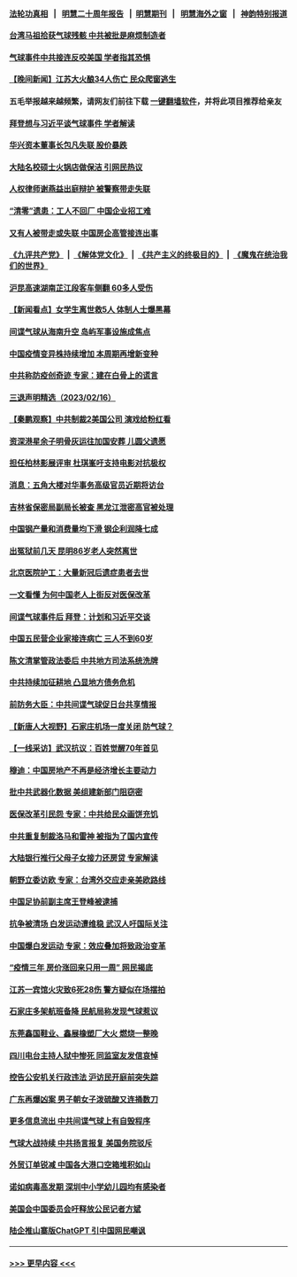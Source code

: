 #### [法轮功真相](https://github.com/gfw-breaker/truth/blob/master/README.md?t=0) &nbsp;&nbsp;|&nbsp;&nbsp; [明慧二十周年报告](https://github.com/gfw-breaker/mh-reports/blob/master/README.md?t=0) &nbsp;&nbsp;|&nbsp;&nbsp;[明慧期刊](https://github.com/gfw-breaker/mh-qikan) &nbsp;&nbsp;|&nbsp;&nbsp; [明慧海外之窗](https://github.com/gfw-breaker/mh-news/blob/master/README.md?t=0) &nbsp;&nbsp;|&nbsp;&nbsp; [神韵特别报道](https://github.com/gfw-breaker/mh-news/blob/master/shenyun.md?t=0)
#### [台湾马祖拾获气球残骸 中共被批是麻烦制造者](../pages/nsc413/n13931675.md?t=02171843) 
#### [气球事件中共接连反咬美国 学者指其恐惧](../pages/nsc413/n13931685.md?t=02171843) 
#### [【晚间新闻】江苏大火酿34人伤亡 民众爬窗逃生](../pages/nsc413/n13931903.md?t=02171843) 
#### 五毛举报越来越频繁，请网友们前往下载 [一键翻墙软件](https://github.com/gfw-breaker/ssr-accounts)，并将此项目推荐给亲友
#### [拜登想与习近平谈气球事件 学者解读](../pages/nsc413/n13931686.md?t=02171843) 
#### [华兴资本董事长包凡失联 股价暴跌](../pages/nsc413/n13931782.md?t=02171843) 
#### [大陆名校硕士火锅店做保洁 引网民热议](../pages/nsc413/n13931886.md?t=02171843) 
#### [人权律师谢燕益出庭辩护 被警察带走失联](../pages/nsc413/n13931778.md?t=02171843) 
#### [“清零”遗患：工人不回厂 中国企业招工难](../pages/nsc413/n13931772.md?t=02171843) 
#### [又有人被带走或失联 中国房企高管接连出事](../pages/nsc413/n13931704.md?t=02171843) 
#### [《九评共产党》](https://github.com/begood0513/9ping.md/blob/master/README.md) &nbsp;|&nbsp; [《解体党文化》](../../../../jtdwh.md/blob/master/README.md)  &nbsp;|&nbsp; [《共产主义的终极目的》](../../../../gczydzjmd.md/blob/master/README.md) &nbsp;|&nbsp; [《魔鬼在统治我们的世界》](../../../../mgztzwmdsj.md/blob/master/README.md) 
#### [沪昆高速湖南芷江段客车侧翻 60多人受伤](../pages/nsc413/n13931703.md?t=02171843) 
#### [【新闻看点】女学生离世救5人 体制人士爆黑幕](../pages/nsc413/n13931516.md?t=02171843) 
#### [间谍气球从海南升空 岛屿军事设施成焦点](../pages/nsc413/n13931607.md?t=02171843) 
#### [中国疫情变异株持续增加 本周期再增新变种](../pages/nsc413/n13931688.md?t=02171843) 
#### [中共称防疫创奇迹 专家：建在白骨上的谎言](../pages/nsc413/n13931404.md?t=02171843) 
#### [三退声明精选（2023/02/16）](../pages/nsc413/n13931637.md?t=02171843) 
#### [【秦鹏观察】中共制裁2美国公司 演戏给粉红看](../pages/nsc413/n13931519.md?t=02171843) 
#### [资深港星余子明骨灰运往加国安葬 儿圆父遗愿](../pages/nsc413/n13931474.md?t=02171843) 
#### [担任柏林影展评审 杜琪峯吁支持电影对抗极权](../pages/nsc413/n13931435.md?t=02171843) 
#### [消息：五角大楼对华事务高级官员近期将访台](../pages/nsc413/n13931512.md?t=02171843) 
#### [吉林省保密局副局长被查 黑龙江泄密高官被处理](../pages/nsc413/n13931416.md?t=02171843) 
#### [中国钢产量和消费量均下滑 钢企利润降七成](../pages/nsc413/n13931491.md?t=02171843) 
#### [出冤狱前几天 昆明86岁老人突然离世](../pages/nsc413/n13931228.md?t=02171843) 
#### [北京医院护工：大量新冠后遗症患者去世](../pages/nsc413/n13931443.md?t=02171843) 
#### [一文看懂 为何中国老人上街反对医保改革](../pages/nsc413/n13931398.md?t=02171843) 
#### [间谍气球事件后 拜登：计划和习近平交谈](../pages/nsc413/n13931431.md?t=02171843) 
#### [中国五民营企业家接连病亡 三人不到60岁](../pages/nsc413/n13931445.md?t=02171843) 
#### [陈文清掌管政法委后 中共地方司法系统洗牌](../pages/nsc413/n13931456.md?t=02171843) 
#### [中共持续加征耕地 凸显地方债务危机](../pages/nsc413/n13931427.md?t=02171843) 
#### [前防务大臣：中共间谍气球促日台共享情报](../pages/nsc413/n13931413.md?t=02171843) 
#### [【新唐人大视野】石家庄机场一度关闭 防气球？](../pages/nsc413/n13931344.md?t=02171843) 
#### [【一线采访】武汉抗议：百姓觉醒70年首见](../pages/nsc413/n13931265.md?t=02171843) 
#### [穆迪：中国房地产不再是经济增长主要动力](../pages/nsc413/n13931057.md?t=02171843) 
#### [批中共武器化数据 美组建新部门阻窃密](../pages/nsc413/n13931394.md?t=02171843) 
#### [医保改革引民怨 专家：中共给民众画饼充饥](../pages/nsc413/n13931367.md?t=02171843) 
#### [中共重复制裁洛马和雷神 被指为了国内宣传](../pages/nsc413/n13931243.md?t=02171843) 
#### [大陆银行推行父母子女接力还房贷 专家解读](../pages/nsc413/n13931034.md?t=02171843) 
#### [朝野立委访欧 专家：台湾外交应走亲美欧路线](../pages/nsc413/n13930852.md?t=02171843) 
#### [中国足协前副主席王登峰被逮捕](../pages/nsc413/n13931141.md?t=02171843) 
#### [抗争被清场 白发运动遭维稳 武汉人吁国际关注](../pages/nsc413/n13931147.md?t=02171843) 
#### [中国爆白发运动 专家：效应叠加将致政治变革](../pages/nsc413/n13931004.md?t=02171843) 
#### [“疫情三年 房价涨回来只用一周” 网民揭底](../pages/nsc413/n13931080.md?t=02171843) 
#### [江苏一宾馆火灾致6死28伤 警方疑似在场摆拍](../pages/nsc413/n13930860.md?t=02171843) 
#### [石家庄多架航班备降 民航局称发现气球惹议](../pages/nsc413/n13931142.md?t=02171843) 
#### [东莞鑫国鞋业、鑫展橡塑厂大火 燃烧一整晚](../pages/nsc413/n13931056.md?t=02171843) 
#### [四川电台主持人狱中惨死 同监室友发信哀悼](../pages/nsc413/n13931016.md?t=02171843) 
#### [控告公安机关行政违法 沪访民开庭前突失踪](../pages/nsc413/n13930953.md?t=02171843) 
#### [广东再爆凶案 男子朝女子泼硫酸又连捅数刀](../pages/nsc413/n13931032.md?t=02171843) 
#### [更多信息流出 中共间谍气球上有自毁程序](../pages/nsc413/n13930827.md?t=02171843) 
#### [气球大战持续 中共扬言报复 美国务院驳斥](../pages/nsc413/n13930795.md?t=02171843) 
#### [外贸订单锐减 中国各大港口空箱堆积如山](../pages/nsc413/n13930837.md?t=02171843) 
#### [诺如病毒高发期 深圳中小学幼儿园均有感染者](../pages/nsc413/n13930863.md?t=02171843) 
#### [美国会中国委员会吁释放公民记者方斌](../pages/nsc413/n13930920.md?t=02171843) 
#### [陆企推山寨版ChatGPT 引中国网民嘲讽](../pages/nsc413/n13930970.md?t=02171843) 

----
#### [ >>> 更早内容 <<< ](../indexes/nsc413-earlier.md)

